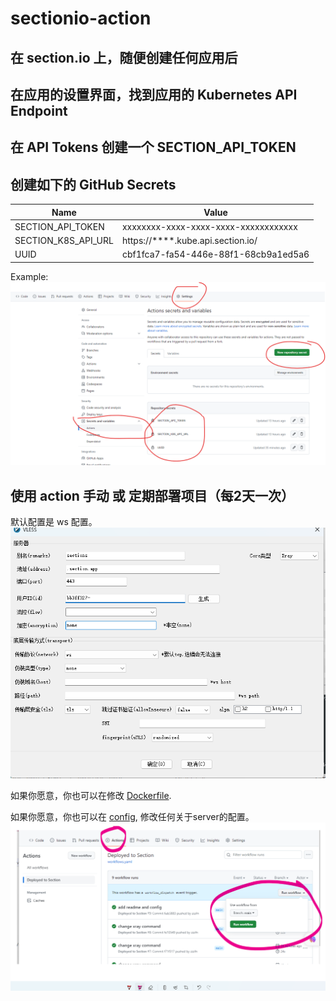 # sectionio-action

## 在 section.io 上，随便创建任何应用后

## 在应用的设置界面，找到应用的 Kubernetes API Endpoint

## 在 API Tokens 创建一个 SECTION_API_TOKEN

## 创建如下的 GitHub Secrets

<!-- 创建一个三行两列的 markdown table -->

| Name | Value |
| ---- | ----- |
| SECTION_API_TOKEN | xxxxxxxx-xxxx-xxxx-xxxx-xxxxxxxxxxxx |
| SECTION_K8S_API_URL | https://****.kube.api.section.io/ |
| UUID | cbf1fca7-fa54-446e-88f1-68cb9a1ed5a6 |

Example:
![img](./doc/section-io.png)


## 使用 action 手动 或 定期部署项目（每2天一次）

默认配置是 ws 配置。
![img](./doc/section3.png)


如果你愿意，你也可以在修改 [Dockerfile](./Dockerfile).

如果你愿意，你也可以在 [config](./k8s/config.yaml), 修改任何关于server的配置。
![img](./doc/section2.png)
